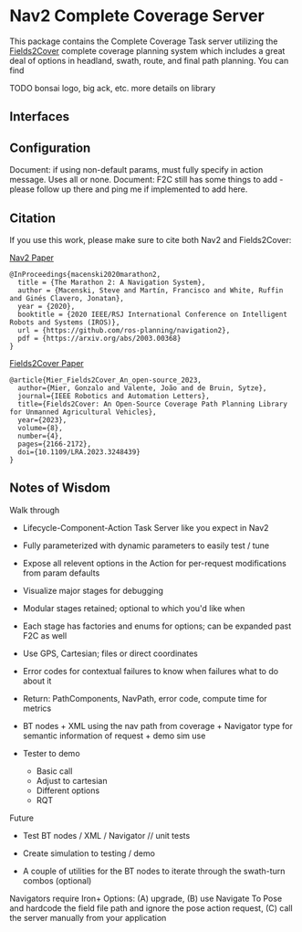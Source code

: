 # Nav2 Complete Coverage Server

This package contains the Complete Coverage Task server utilizing the [Fields2Cover](https://github.com/Fields2Cover/Fields2Cover) complete coverage planning system which includes a great deal of options in headland, swath, route, and final path planning. You can find 

TODO bonsai logo, big ack, etc. more details on library

## Interfaces


## Configuration

Document: if using non-default params, must fully specify in action message. Uses all or none.
Document: F2C still has some things to add - please follow up there and ping me if implemented to add here.

## Citation

If you use this work, please make sure to cite both Nav2 and Fields2Cover:

[Nav2 Paper](https://arxiv.org/abs/2003.00368)

```
@InProceedings{macenski2020marathon2,
  title = {The Marathon 2: A Navigation System},
  author = {Macenski, Steve and Martín, Francisco and White, Ruffin and Ginés Clavero, Jonatan},
  year = {2020},
  booktitle = {2020 IEEE/RSJ International Conference on Intelligent Robots and Systems (IROS)},
  url = {https://github.com/ros-planning/navigation2},
  pdf = {https://arxiv.org/abs/2003.00368}
}
```

[Fields2Cover Paper](https://arxiv.org/pdf/2210.07838.pdf)

```
@article{Mier_Fields2Cover_An_open-source_2023,
  author={Mier, Gonzalo and Valente, João and de Bruin, Sytze},
  journal={IEEE Robotics and Automation Letters},
  title={Fields2Cover: An Open-Source Coverage Path Planning Library for Unmanned Agricultural Vehicles},
  year={2023},
  volume={8},
  number={4},
  pages={2166-2172},
  doi={10.1109/LRA.2023.3248439}
}
```

## Notes of Wisdom

Walk through
  - Lifecycle-Component-Action Task Server like you expect in Nav2
  - Fully parameterized with dynamic parameters to easily test / tune
  - Expose all relevent options in the Action for per-request modifications from param defaults
  - Visualize major stages for debugging
  - Modular stages retained; optional to which you'd like when
  - Each stage has factories and enums for options; can be expanded past F2C as well
  - Use GPS, Cartesian; files or direct coordinates
  - Error codes for contextual failures to know when failures what to do about it
  - Return: PathComponents, NavPath, error code, compute time for metrics
  - BT nodes + XML using the nav path from coverage + Navigator type for semantic information of request + demo sim use

  - Tester to demo
    - Basic call
    - Adjust to cartesian
    - Different options
    - RQT

Future
  - Test BT nodes / XML / Navigator // unit tests
  - Create simulation to testing / demo

  - A couple of utilities for the BT nodes to iterate through the swath-turn combos (optional)



Navigators require Iron+
Options: (A) upgrade, (B) use Navigate To Pose and hardcode the field file path and ignore the pose action request, (C) call the server manually from your application

